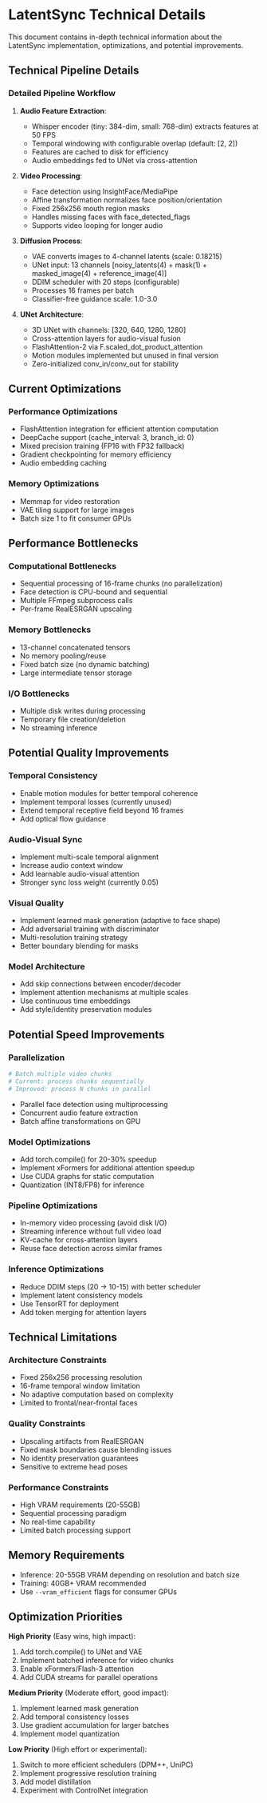 # LatentSync Technical Details

This document contains in-depth technical information about the LatentSync implementation, optimizations, and potential improvements.

## Technical Pipeline Details

### Detailed Pipeline Workflow

1. **Audio Feature Extraction**:
   - Whisper encoder (tiny: 384-dim, small: 768-dim) extracts features at 50 FPS
   - Temporal windowing with configurable overlap (default: [2, 2])
   - Features are cached to disk for efficiency
   - Audio embeddings fed to UNet via cross-attention

2. **Video Processing**:
   - Face detection using InsightFace/MediaPipe
   - Affine transformation normalizes face position/orientation
   - Fixed 256x256 mouth region masks
   - Handles missing faces with face_detected_flags
   - Supports video looping for longer audio

3. **Diffusion Process**:
   - VAE converts images to 4-channel latents (scale: 0.18215)
   - UNet input: 13 channels [noisy_latents(4) + mask(1) + masked_image(4) + reference_image(4)]
   - DDIM scheduler with 20 steps (configurable)
   - Processes 16 frames per batch
   - Classifier-free guidance scale: 1.0-3.0

4. **UNet Architecture**:
   - 3D UNet with channels: [320, 640, 1280, 1280]
   - Cross-attention layers for audio-visual fusion
   - FlashAttention-2 via F.scaled_dot_product_attention
   - Motion modules implemented but unused in final version
   - Zero-initialized conv_in/conv_out for stability

## Current Optimizations

### Performance Optimizations
- FlashAttention integration for efficient attention computation
- DeepCache support (cache_interval: 3, branch_id: 0)
- Mixed precision training (FP16 with FP32 fallback)
- Gradient checkpointing for memory efficiency
- Audio embedding caching

### Memory Optimizations
- Memmap for video restoration
- VAE tiling support for large images
- Batch size 1 to fit consumer GPUs

## Performance Bottlenecks

### Computational Bottlenecks
- Sequential processing of 16-frame chunks (no parallelization)
- Face detection is CPU-bound and sequential
- Multiple FFmpeg subprocess calls
- Per-frame RealESRGAN upscaling

### Memory Bottlenecks
- 13-channel concatenated tensors
- No memory pooling/reuse
- Fixed batch size (no dynamic batching)
- Large intermediate tensor storage

### I/O Bottlenecks
- Multiple disk writes during processing
- Temporary file creation/deletion
- No streaming inference

## Potential Quality Improvements

### Temporal Consistency
- Enable motion modules for better temporal coherence
- Implement temporal losses (currently unused)
- Extend temporal receptive field beyond 16 frames
- Add optical flow guidance

### Audio-Visual Sync
- Implement multi-scale temporal alignment
- Increase audio context window
- Add learnable audio-visual attention
- Stronger sync loss weight (currently 0.05)

### Visual Quality
- Implement learned mask generation (adaptive to face shape)
- Add adversarial training with discriminator
- Multi-resolution training strategy
- Better boundary blending for masks

### Model Architecture
- Add skip connections between encoder/decoder
- Implement attention mechanisms at multiple scales
- Use continuous time embeddings
- Add style/identity preservation modules

## Potential Speed Improvements

### Parallelization
```python
# Batch multiple video chunks
# Current: process chunks sequentially
# Improved: process N chunks in parallel
```
- Parallel face detection using multiprocessing
- Concurrent audio feature extraction
- Batch affine transformations on GPU

### Model Optimizations
- Add torch.compile() for 20-30% speedup
- Implement xFormers for additional attention speedup
- Use CUDA graphs for static computation
- Quantization (INT8/FP8) for inference

### Pipeline Optimizations
- In-memory video processing (avoid disk I/O)
- Streaming inference without full video load
- KV-cache for cross-attention layers
- Reuse face detection across similar frames

### Inference Optimizations
- Reduce DDIM steps (20 → 10-15) with better scheduler
- Implement latent consistency models
- Use TensorRT for deployment
- Add token merging for attention layers

## Technical Limitations

### Architecture Constraints
- Fixed 256x256 processing resolution
- 16-frame temporal window limitation
- No adaptive computation based on complexity
- Limited to frontal/near-frontal faces

### Quality Constraints
- Upscaling artifacts from RealESRGAN
- Fixed mask boundaries cause blending issues
- No identity preservation guarantees
- Sensitive to extreme head poses

### Performance Constraints
- High VRAM requirements (20-55GB)
- Sequential processing paradigm
- No real-time capability
- Limited batch processing support

## Memory Requirements
- Inference: 20-55GB VRAM depending on resolution and batch size
- Training: 40GB+ VRAM recommended
- Use `--vram_efficient` flags for consumer GPUs

## Optimization Priorities

**High Priority** (Easy wins, high impact):
1. Add torch.compile() to UNet and VAE
2. Implement batched inference for video chunks
3. Enable xFormers/Flash-3 attention
4. Add CUDA streams for parallel operations

**Medium Priority** (Moderate effort, good impact):
1. Implement learned mask generation
2. Add temporal consistency losses
3. Use gradient accumulation for larger batches
4. Implement model quantization

**Low Priority** (High effort or experimental):
1. Switch to more efficient schedulers (DPM++, UniPC)
2. Implement progressive resolution training
3. Add model distillation
4. Experiment with ControlNet integration